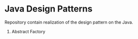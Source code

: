 Java Design Patterns
====================

Repository contain realization of the design pattern on the Java.

1. Abstract Factory
